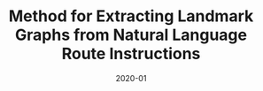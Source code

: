 ---
title: "Method for Extracting Landmark Graphs from Natural Language Route Instructions"
collection: patents_pubs
permalink: /patents_pubs/2020-12-patent-16-774315
excerpt: 'TODO: Add description'
date: 2020-01
citation: "C. Cervantes. Method for Extracting Landmark Graphs from Natural Language 
Route Instructions. U.S. Patent Application 16/774315, filed January 2020. Patent Pending"
---